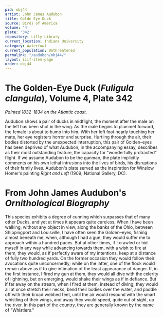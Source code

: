 ```yaml
---
pid: obj44
artist: John James Audubon
title: Goldn Eye Duck
source: Birds of America
volume: '4'
plate: '342'
repository: Lilly Library
current_location: Indiana University
category: Waterfowl
current_population: Unthreatened
permalink: "/audubon/obj44/"
layout: iiif-item-page
order: obj44
---
```


# The Golden-Eye Duck (_Fuligula clangula_), Volume 4, Plate 342

_Painted 1832-1834 on the Atlantic coast._

Audubon shows a pair of ducks in midflight, the moment after the male on the left has been shot in the wing. As the male begins to plummet forward, the female is about to bump into him. With her left foot nearly touching her mate, her eye registers horror and surprise. Hurtling through the air, their bodies distorted by the unexpected interruption, this pair of Golden–eyes has been deprived of what Audubon, in the accompanying essay, describes as their most outstanding feature, the capacity for "wonderfully protracted" flight. If we assume Audubon to be the gunman, the plate implicitly comments on his own lethal intrusions into the lives of birds, his disruptions of their family lives. Audubon's plate served as the inspiration for Winslow Homer's painting _Right and Left_ (1909; National Gallery, DC).

# From John James Audubon's _Ornithological Biography_

This species exhibits a degree of cunning which surpasses that of many other Ducks, and yet at times it appears quite careless. When I have been walking, without any object in view, along the banks of the Ohio, between Shippingport and Louisville, I have often seen the Golden–eyes, fishing almost beneath me, when, although I had a gun, they would suffer me to approach within a hundred paces. But at other times, if I crawled or hid myself in any way while advancing towards them, with a wish to fire at them, they would, as if perfectly aware of my intentions, keep at a distance of fully two hundred yards. On the former occasion they would follow their avocations quite unconcernedly; while on the latter, one of the flock would remain above as if to give intimation of the least appearance of danger. If, in the first instance, I fired my gun at them, they would all dive with the celerity of lightning, but on emerging, would shake their wings as if in defiance. But if far away on the stream, when I fired at them, instead of diving, they would all at once stretch their necks, bend their bodies over the water, and paddle off with their broad webbed feet, until the air would resound with the smart whistling of their wings, and away they would speed, quite out of sight, up the river. In this part of the country, they are generally known by the name of "Whistlers."
